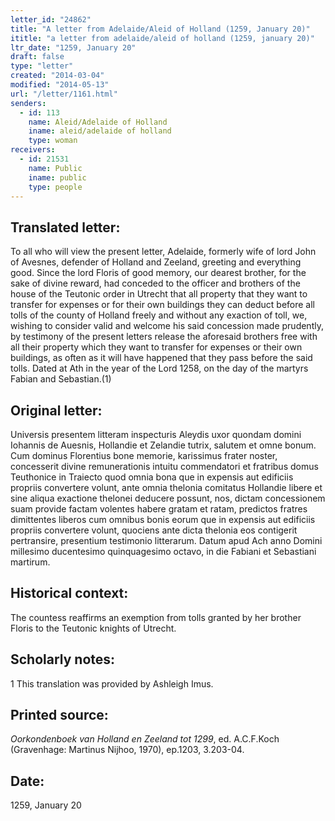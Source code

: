 ```yaml
---
letter_id: "24862"
title: "A letter from Adelaide/Aleid of Holland (1259, January 20)"
ititle: "a letter from adelaide/aleid of holland (1259, january 20)"
ltr_date: "1259, January 20"
draft: false
type: "letter"
created: "2014-03-04"
modified: "2014-05-13"
url: "/letter/1161.html"
senders:
  - id: 113
    name: Aleid/Adelaide of Holland
    iname: aleid/adelaide of holland
    type: woman
receivers:
  - id: 21531
    name: Public
    iname: public
    type: people
---
```

<h2> Translated letter:</h2>To all who will view the present letter, Adelaide, formerly wife of lord John of Avesnes, defender of Holland and Zeeland, greeting and everything good.
	Since the lord Floris of good memory, our dearest brother, for the sake of divine reward, had conceded to the officer and brothers of the house of the Teutonic order  in Utrecht that all property that they want to transfer for expenses or for their own buildings they can deduct before all tolls of the county of Holland freely and without any exaction of toll, we, wishing to consider valid and welcome his said concession made prudently, by testimony of the present letters release the aforesaid brothers free with all their property which they want to transfer for expenses or their own buildings, as often as it will have happened that they pass before the said tolls.
	Dated at Ath in the year of the Lord 1258, on the day of the martyrs Fabian and Sebastian.(1)
<h2 class="mt-4"> Original letter:</h2>Universis presentem litteram inspecturis Aleydis uxor quondam domini Iohannis de Auesnis, Hollandie et Zelandie tutrix, salutem et omne bonum.
Cum dominus Florentius bone memorie, karissimus frater noster, concesserit divine remunerationis intuitu commendatori et fratribus domus Teuthonice in Traiecto quod omnia bona que in expensis aut edificiis propriis convertere volunt, ante omnia thelonia comitatus Hollandie libere et sine aliqua exactione thelonei deducere possunt, nos, dictam concessionem suam provide factam volentes habere gratam et ratam, predictos fratres dimittentes liberos cum omnibus bonis eorum que in expensis aut edificiis propriis convertere volunt, quociens ante dicta thelonia eos contigerit pertransire, presentium testimonio litterarum.
Datum apud Ach anno Domini millesimo ducentesimo quinquagesimo octavo, in die Fabiani et Sebastiani martirum.
<h2 class="mt-4"> Historical context:</h2>The countess reaffirms an exemption from tolls granted by her brother Floris to the Teutonic knights of Utrecht.
<h2 class="mt-4"> Scholarly notes:</h2>1 This translation was provided by Ashleigh Imus.
<h2 class="mt-4"> Printed source:</h2><p><em>Oorkondenboek van Holland en Zeeland tot 1299</em>, ed. A.C.F.Koch (Gravenhage: Martinus Nijhoo, 1970), ep.1203, 3.203-04.</p><h2 class="mt-4"> Date:</h2>1259, January 20
